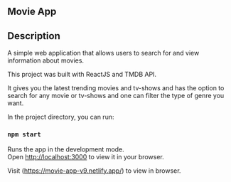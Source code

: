 ## Movie App

## Description
A simple web application that allows users to search for and view information about movies.

This project was built with ReactJS and TMDB API.

It gives you the latest trending movies and tv-shows and has the option to search for any movie or tv-shows and one can filter the type of genre you want.

In the project directory, you can run:

### `npm start`

Runs the app in the development mode.\
Open [http://localhost:3000](http://localhost:3000) to view it in your browser.

Visit (https://movie-app-v9.netlify.app/) to view in browser.

